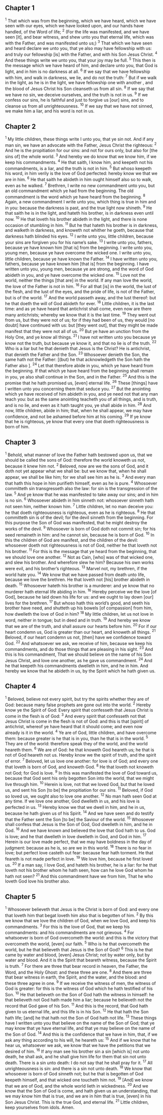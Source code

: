 ## Chapter 1

<sup>1</sup> That which was from the beginning, which we have heard, which we have seen with our eyes, which we have looked upon, and our hands have handled, of the Word of life;
<sup>2</sup> (For the life was manifested, and we have seen [it], and bear witness, and shew unto you that eternal life, which was with the Father, and was manifested unto us;)
<sup>3</sup> That which we have seen and heard declare we unto you, that ye also may have fellowship with us: and truly our fellowship [is] with the Father, and with his Son Jesus Christ.
<sup>4</sup> And these things write we unto you, that your joy may be full.
<sup>5</sup> This then is the message which we have heard of him, and declare unto you, that God is light, and in him is no darkness at all.
<sup>6</sup> If we say that we have fellowship with him, and walk in darkness, we lie, and do not the truth:
<sup>7</sup> But if we walk in the light, as he is in the light, we have fellowship one with another , and the blood of Jesus Christ his Son cleanseth us from all sin.
<sup>8</sup> If we say that we have no sin, we deceive ourselves, and the truth is not in us.
<sup>9</sup> If we confess our sins, he is faithful and just to forgive us [our] sins, and to cleanse us from all unrighteousness.
<sup>10</sup> If we say that we have not sinned, we make him a liar, and his word is not in us.
## Chapter 2

<sup>1</sup> My little children, these things write I unto you, that ye sin not. And if any man sin, we have an advocate with the Father, Jesus Christ the righteous:
<sup>2</sup> And he is the propitiation for our sins: and not for ours only, but also for [the sins of] the whole world.
<sup>3</sup> And hereby we do know that we know him, if we keep his commandments.
<sup>4</sup> He that saith, I know him, and keepeth not his commandments, is a liar, and the truth is not in him.
<sup>5</sup> But whoso keepeth his word, in him verily is the love of God perfected: hereby know we that we are in him.
<sup>6</sup> He that saith he abideth in him ought himself also so to walk, even as he walked.
<sup>7</sup> Brethren, I write no new commandment unto you, but an old commandment which ye had from the beginning. The old commandment is the word which ye have heard from the beginning.
<sup>8</sup> Again, a new commandment I write unto you, which thing is true in him and in you: because the darkness is past, and the true light now shineth.
<sup>9</sup> He that saith he is in the light, and hateth his brother, is in darkness even until now.
<sup>10</sup> He that loveth his brother abideth in the light, and there is none occasion of stumbling in him.
<sup>11</sup> But he that hateth his brother is in darkness, and walketh in darkness, and knoweth not whither he goeth, because that darkness hath blinded his eyes.
<sup>12</sup> I write unto you, little children, because your sins are forgiven you for his name’s sake.
<sup>13</sup> I write unto you, fathers, because ye have known him [that is] from the beginning. I write unto you, young men, because ye have overcome the wicked one. I write unto you, little children, because ye have known the Father.
<sup>14</sup> I have written unto you, fathers, because ye have known him [that is] from the beginning. I have written unto you, young men, because ye are strong, and the word of God abideth in you, and ye have overcome the wicked one.
<sup>15</sup> Love not the world, neither the things [that are] in the world. If any man love the world, the love of the Father is not in him.
<sup>16</sup> For all that [is] in the world, the lust of the flesh, and the lust of the eyes, and the pride of life, is not of the Father, but is of the world.
<sup>17</sup> And the world passeth away, and the lust thereof: but he that doeth the will of God abideth for ever.
<sup>18</sup> Little children, it is the last time: and as ye have heard that antichrist shall come, even now are there many antichrists; whereby we know that it is the last time.
<sup>19</sup> They went out from us, but they were not of us; for if they had been of us, they would [no doubt] have continued with us: but [they went out], that they might be made manifest that they were not all of us.
<sup>20</sup> But ye have an unction from the Holy One, and ye know all things.
<sup>21</sup> I have not written unto you because ye know not the truth, but because ye know it, and that no lie is of the truth.
<sup>22</sup> Who is a liar but he that denieth that Jesus is the Christ? He is antichrist, that denieth the Father and the Son.
<sup>23</sup> Whosoever denieth the Son, the same hath not the Father: [(but) he that acknowledgeth the Son hath the Father also ].
<sup>24</sup> Let that therefore abide in you, which ye have heard from the beginning. If that which ye have heard from the beginning shall remain in you, ye also shall continue in the Son, and in the Father.
<sup>25</sup> And this is the promise that he hath promised us, [even] eternal life.
<sup>26</sup> These [things] have I written unto you concerning them that seduce you.
<sup>27</sup> But the anointing which ye have received of him abideth in you, and ye need not that any man teach you: but as the same anointing teacheth you of all things, and is truth, and is no lie, and even as it hath taught you, ye shall abide in him.
<sup>28</sup> And now, little children, abide in him; that, when he shall appear, we may have confidence, and not be ashamed before him at his coming.
<sup>29</sup> If ye know that he is righteous, ye know that every one that doeth righteousness is born of him.
## Chapter 3

<sup>1</sup> Behold, what manner of love the Father hath bestowed upon us, that we should be called the sons of God: therefore the world knoweth us not, because it knew him not.
<sup>2</sup> Beloved, now are we the sons of God, and it doth not yet appear what we shall be: but we know that, when he shall appear, we shall be like him; for we shall see him as he is.
<sup>3</sup> And every man that hath this hope in him purifieth himself, even as he is pure.
<sup>4</sup> Whosoever committeth sin transgresseth also the law: for sin is the transgression of the law.
<sup>5</sup> And ye know that he was manifested to take away our sins; and in him is no sin.
<sup>6</sup> Whosoever abideth in him sinneth not: whosoever sinneth hath not seen him, neither known him.
<sup>7</sup> Little children, let no man deceive you: he that doeth righteousness is righteous, even as he is righteous.
<sup>8</sup> He that committeth sin is of the devil; for the devil sinneth from the beginning. For this purpose the Son of God was manifested, that he might destroy the works of the devil.
<sup>9</sup> Whosoever is born of God doth not commit sin; for his seed remaineth in him: and he cannot sin, because he is born of God.
<sup>10</sup> In this the children of God are manifest, and the children of the devil: whosoever doeth not righteousness is not of God, neither he that loveth not his brother.
<sup>11</sup> For this is the message that ye heard from the beginning, that we should love one another.
<sup>12</sup> Not as Cain, [who] was of that wicked one, and slew his brother. And wherefore slew he him? Because his own works were evil, and his brother’s righteous.
<sup>13</sup> Marvel not, my brethren, if the world hate you.
<sup>14</sup> We know that we have passed from death unto life, because we love the brethren. He that loveth not [his] brother abideth in death.
<sup>15</sup> Whosoever hateth his brother is a murderer: and ye know that no murderer hath eternal life abiding in him.
<sup>16</sup> Hereby perceive we the love [of God], because he laid down his life for us: and we ought to lay down [our] lives for the brethren.
<sup>17</sup> But whoso hath this world’s good, and seeth his brother have need, and shutteth up his bowels [of compassion] from him, how dwelleth the love of God in him?
<sup>18</sup> My little children, let us not love in word, neither in tongue; but in deed and in truth.
<sup>19</sup> And hereby we know that we are of the truth, and shall assure our hearts before him.
<sup>20</sup> For if our heart condemn us, God is greater than our heart, and knoweth all things.
<sup>21</sup> Beloved, if our heart condemn us not, [then] have we confidence toward God.
<sup>22</sup> And whatsoever we ask, we receive of him, because we keep his commandments, and do those things that are pleasing in his sight.
<sup>23</sup> And this is his commandment, That we should believe on the name of his Son Jesus Christ, and love one another, as he gave us commandment.
<sup>24</sup> And he that keepeth his commandments dwelleth in him, and he in him. And hereby we know that he abideth in us, by the Spirit which he hath given us.
## Chapter 4

<sup>1</sup> Beloved, believe not every spirit, but try the spirits whether they are of God: because many false prophets are gone out into the world.
<sup>2</sup> Hereby know ye the Spirit of God: Every spirit that confesseth that Jesus Christ is come in the flesh is of God:
<sup>3</sup> And every spirit that confesseth not that Jesus Christ is come in the flesh is not of God: and this is that [spirit] of antichrist, whereof ye have heard that it should come; and even now already is it in the world.
<sup>4</sup> Ye are of God, little children, and have overcome them: because greater is he that is in you, than he that is in the world.
<sup>5</sup> They are of the world: therefore speak they of the world, and the world heareth them.
<sup>6</sup> We are of God: he that knoweth God heareth us; he that is not of God heareth not us. Hereby know we the spirit of truth, and the spirit of error.
<sup>7</sup> Beloved, let us love one another: for love is of God; and every one that loveth is born of God, and knoweth God.
<sup>8</sup> He that loveth not knoweth not God; for God is love.
<sup>9</sup> In this was manifested the love of God toward us, because that God sent his only begotten Son into the world, that we might live through him.
<sup>10</sup> Herein is love, not that we loved God, but that he loved us, and sent his Son [to be] the propitiation for our sins.
<sup>11</sup> Beloved, if God so loved us, we ought also to love one another.
<sup>12</sup> No man hath seen God at any time. If we love one another, God dwelleth in us, and his love is perfected in us.
<sup>13</sup> Hereby know we that we dwell in him, and he in us, because he hath given us of his Spirit.
<sup>14</sup> And we have seen and do testify that the Father sent the Son [to be] the Saviour of the world.
<sup>15</sup> Whosoever shall confess that Jesus is the Son of God, God dwelleth in him, and he in God.
<sup>16</sup> And we have known and believed the love that God hath to us. God is love; and he that dwelleth in love dwelleth in God, and God in him.
<sup>17</sup> Herein is our love made perfect, that we may have boldness in the day of judgment: because as he is, so are we in this world.
<sup>18</sup> There is no fear in love; but perfect love casteth out fear: because fear hath torment. He that feareth is not made perfect in love.
<sup>19</sup> We love him, because he first loved us.
<sup>20</sup> If a man say, I love God, and hateth his brother, he is a liar: for he that loveth not his brother whom he hath seen, how can he love God whom he hath not seen?
<sup>21</sup> And this commandment have we from him, That he who loveth God love his brother also.
## Chapter 5

<sup>1</sup> Whosoever believeth that Jesus is the Christ is born of God: and every one that loveth him that begat loveth him also that is begotten of him.
<sup>2</sup> By this we know that we love the children of God, when we love God, and keep his commandments.
<sup>3</sup> For this is the love of God, that we keep his commandments: and his commandments are not grievous.
<sup>4</sup> For whatsoever is born of God overcometh the world: and this is the victory that overcometh the world, [even] our faith.
<sup>5</sup> Who is he that overcometh the world, but he that believeth that Jesus is the Son of God?
<sup>6</sup> This is he that came by water and blood, [even] Jesus Christ; not by water only, but by water and blood. And it is the Spirit that beareth witness, because the Spirit is truth.
<sup>7</sup> For there are three that bear record in heaven, the Father, the Word, and the Holy Ghost: and these three are one.
<sup>8</sup> And there are three that bear witness in earth, the Spirit, and the water, and the blood: and these three agree in one.
<sup>9</sup> If we receive the witness of men, the witness of God is greater: for this is the witness of God which he hath testified of his Son.
<sup>10</sup> He that believeth on the Son of God hath the witness in himself: he that believeth not God hath made him a liar; because he believeth not the record that God gave of his Son.
<sup>11</sup> And this is the record, that God hath given to us eternal life, and this life is in his Son.
<sup>12</sup> He that hath the Son hath life; [and] he that hath not the Son of God hath not life.
<sup>13</sup> These things have I written unto you that believe on the name of the Son of God; that ye may know that ye have eternal life, and that ye may believe on the name of the Son of God.
<sup>14</sup> And this is the confidence that we have in him, that, if we ask any thing according to his will, he heareth us:
<sup>15</sup> And if we know that he hear us, whatsoever we ask, we know that we have the petitions that we desired of him.
<sup>16</sup> If any man see his brother sin a sin [which is] not unto death, he shall ask, and he shall give him life for them that sin not unto death. There is a sin unto death: I do not say that he shall pray for it.
<sup>17</sup> All unrighteousness is sin: and there is a sin not unto death.
<sup>18</sup> We know that whosoever is born of God sinneth not; but he that is begotten of God keepeth himself, and that wicked one toucheth him not.
<sup>19</sup> [And] we know that we are of God, and the whole world lieth in wickedness.
<sup>20</sup> And we know that the Son of God is come, and hath given us an understanding, that we may know him that is true, and we are in him that is true, [even] in his Son Jesus Christ. This is the true God, and eternal life.
<sup>21</sup> Little children, keep yourselves from idols. Amen.
